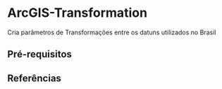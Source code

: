 # ArcGIS-Transformation
Cria parâmetros de Transformações entre os datuns utilizados no Brasil

## Pré-requisitos


## 

## Referências
